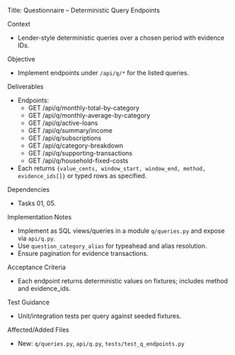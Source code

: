 Title: Questionnaire – Deterministic Query Endpoints

Context
- Lender-style deterministic queries over a chosen period with evidence IDs.

Objective
- Implement endpoints under `/api/q/*` for the listed queries.

Deliverables
- Endpoints:
  - GET /api/q/monthly-total-by-category
  - GET /api/q/monthly-average-by-category
  - GET /api/q/active-loans
  - GET /api/q/summary/income
  - GET /api/q/subscriptions
  - GET /api/q/category-breakdown
  - GET /api/q/supporting-transactions
  - GET /api/q/household-fixed-costs
- Each returns `{value_cents, window_start, window_end, method, evidence_ids[]}` or typed rows as specified.

Dependencies
- Tasks 01, 05.

Implementation Notes
- Implement as SQL views/queries in a module `q/queries.py` and expose via `api/q.py`.
- Use `question_category_alias` for typeahead and alias resolution.
- Ensure pagination for evidence transactions.

Acceptance Criteria
- Each endpoint returns deterministic values on fixtures; includes method and evidence_ids.

Test Guidance
- Unit/integration tests per query against seeded fixtures.

Affected/Added Files
- New: `q/queries.py`, `api/q.py`, `tests/test_q_endpoints.py`


